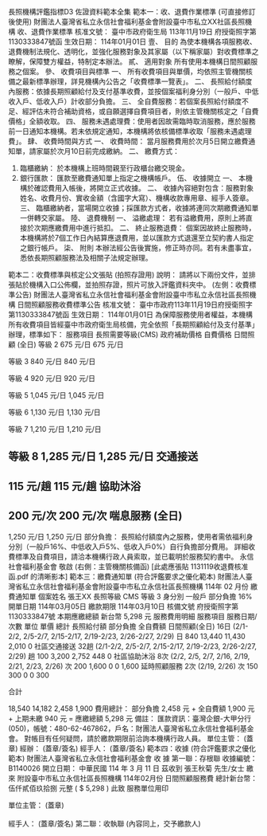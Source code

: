 長照機構評鑑指標D3 佐證資料範本全集
範本一：收、退費作業標準 (可直接修訂後使用)
財團法人臺灣省私立永信社會福利基金會附設臺中市私立XX社區長照機構
收、退費作業標準
核准文號： 臺中市政府衛生局 113年11月19日 府授衛照字第1130333847號函
生效日期： 114年01月01日
壹、 目的
為使本機構各項服務收、退費機制法規化、透明化，並強化服務對象及其家屬（以下稱家屬）對收費標準之瞭解，保障雙方權益，特制定本辦法。
貳、 適用對象
所有使用本機構日間照顧服務之個案。
參、 收費項目與標準
一、 所有收費項目與單價，均依照主管機關核備之最新標準辦理，詳見機構內公告之「收費標準一覽表」。
二、 長照給付額度內服務：依據長期照顧給付及支付基準收費，並按個案福利身分別（一般戶、中低收入戶、低收入戶）計收部分負擔。
三、 全自費服務：若個案長照給付額度不足、經評估未符合補助資格，或自願選擇自費項目者，則依主管機關核定之「自費價格」全額收取。
四、 服務未遇處理費：使用者因故需臨時取消服務，應於服務前一日通知本機構。若未依規定通知，本機構將依核備標準收取「服務未遇處理費」。
肆、 收費時間與方式
一、 收費時間： 當月服務費用於次月5日開立繳費通知單，請家屬於次月10日前完成繳納。
二、 繳費方式：
1. 臨櫃繳納： 於本機構上班時間親至行政櫃台繳交現金。
2. 銀行匯款： 匯款至繳費通知單上指定之機構帳戶。
伍、 收據開立
一、 本機構於確認費用入帳後，將開立正式收據。
二、 收據內容絕對包含：服務對象姓名、收費月份、實收金額（含國字大寫）、機構收款專用章、經手人簽章。
三、 臨櫃繳納者，當場開立收據；採匯款方式者，收據將連同次期繳費通知單一併轉交家屬。
陸、 退費機制
一、 溢繳處理： 若有溢繳費用，原則上將直接於次期應繳費用中進行抵扣。
二、 終止服務退費： 個案因故終止服務時，本機構將於7個工作日內結算應退費用，並以匯款方式退還至立契約書人指定之銀行帳戶。
柒、 附則
本辦法經公告後實施，修正時亦同。若有未盡事宜，悉依長期照顧服務法及相關子法規定辦理。

範本二：收費標準與核定公文張貼 (拍照存證用)
說明： 請將以下兩份文件，並排張貼於機構入口公佈欄，並拍照存證，照片可放入評鑑資料夾中。
(左側：收費標準公告)
財團法人臺灣省私立永信社會福利基金會附設臺中市私立永信社區長照機構
日間照顧服務收費標準公告
核准文號： 臺中市政府113年11月19日府授衛照字第1130333847號函
生效日期： 114年01月01日
為保障服務使用者權益，本機構所有收費項目皆經臺中市政府衛生局核備，完全依照「長期照顧給付及支付基準」辦理，標準如下：
服務項目
長照需要等級(CMS)
政府補助價格
自費價格
日間照顧 (全日)
等級 2
675 元/日
675 元/日

等級 3
840 元/日
840 元/日

等級 4
920 元/日
920 元/日

等級 5
1,045 元/日
1,045 元/日

等級 6
1,130 元/日
1,130 元/日

等級 7
1,210 元/日
1,210 元/日

等級 8
1,285 元/日
1,285 元/日
交通接送
-
115 元/趟
115 元/趟
協助沐浴
-
200 元/次
200 元/次
喘息服務 (全日)
-
1,250 元/日
1,250 元/日
部分負擔： 長照給付額度內之服務，使用者需依福利身分別（一般戶16%、中低收入戶5%、低收入戶0%）自行負擔部分費用。
詳細收費標準及自費項目，請洽本機構行政人員索取，並已載明於服務契約書中。
永信社會福利基金會 敬啟
(右側：主管機關核備函)
[此處應張貼 1131119收退費核准函.pdf 的清晰影本]
範本三：繳費通知單 (符合評鑑要求之優化範本)
財團法人臺灣省私立永信社會福利基金會附設臺中市私立永信社區長照機構
114年 02 月份 繳費通知單
個案姓名
張王XX
長照等級
CMS 等級 3
身分別
一般戶
部分負擔
16%
開單日期
114年03月05日
繳款期限
114年03月10日
核備文號
府授衛照字第1130333847號
本期應繳總額
新台幣 5,298 元
服務費用明細
服務項目
服務日期/次數
單位
單價
總計
長照給付額
部分負擔
全自費額
日間照顧(全日)
16日 (2/1-2/2, 2/5-2/7, 2/15-2/17, 2/19-2/23, 2/26-2/27, 2/29)
日
840
13,440
11,430
2,010
0
社區交通接送
32趟
(2/1-2/2, 2/5-2/7, 2/15-2/17, 2/19-2/23, 2/26-2/27, 2/29)
趟
100
3,200
2,752
448
0
社區協助沐浴
8次 (2/2, 2/5, 2/7, 2/16, 2/19, 2/21, 2/23, 2/26)
次
200
1,600
0
0
1,600
延時照顧服務
2次 (2/19, 2/26)
次
150
300
0
0
300


合計

18,540
14,182
2,458
1,900
費用總計： 部分負擔 2,458 元 + 全自費額 1,900 元 + 上期未繳 940 元 = 應繳總額 5,298 元
備註：
匯款資訊：臺灣企銀-大甲分行(050)，帳號：480-62-467862，戶名：財團法人臺灣省私立永信社會福利基金會。
對帳目有任何疑問，請於繳款期限前洽詢本機構行政人員。
單位主管： (蓋章)
經辦： (蓋章/簽名)
經手人： (蓋章/簽名)
範本四：收據 (符合評鑑要求之優化範本)
財團法人臺灣省私立永信社會福利基金會 收 據
第一聯：存根聯
收據編號： B1140026
開立日期： 中華民國 114 年 3 月 11 日
茲收到 張王秋菊 先生/女士
繳來 附設臺中市私立永信社區長照機構 114年02月份 日間照顧服務費
總計新台幣： 伍仟貳佰玖拾捌 元整 ( $ 5,298 )
此致
服務單位用印


單位主管： (蓋章) <br><br> 經手人： (蓋章/簽名)
第二聯：收執聯 (內容同上，交予繳款人)